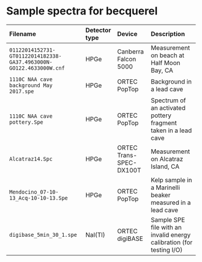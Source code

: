 # Sample spectra for becquerel

| Filename | Detector type | Device | Description |
|:---------|:--------------|:-------|:------------|
| `01122014152731-GT01122014182338-GA37.4963000N-GO122.4633000W.cnf` | HPGe | Canberra Falcon 5000 | Measurement on beach at Half Moon Bay, CA |
| `1110C NAA cave background May 2017.spe` | HPGe | ORTEC PopTop | Background in a lead cave |
| `1110C NAA cave pottery.Spe` | HPGe | ORTEC PopTop | Spectrum of an activated pottery fragment taken in a lead cave |
| `Alcatraz14.Spc` | HPGe | ORTEC Trans-SPEC-DX100T | Measurement on Alcatraz Island, CA |
| `Mendocino_07-10-13_Acq-10-10-13.Spe` | HPGe | ORTEC PopTop | Kelp sample in a Marinelli beaker measured in a lead cave |
| `digibase_5min_30_1.spe` | NaI(Tl) | ORTEC digiBASE | Sample SPE file with an invalid energy calibration (for testing I/O) |
